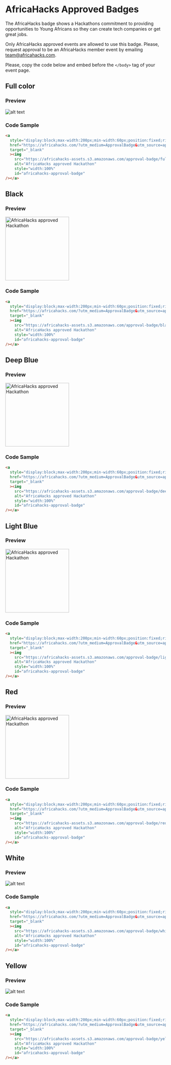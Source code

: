 # AfricaHacks Approved Badges

The AfricaHacks badge shows a Hackathons commitment to providing opportunities to Young Africans so they can create tech companies or get great jobs.

Only AfricaHacks approved events are allowed to use this badge. Please, request approval to be an AfricaHacks member event by emailing team@africahacks.com.

Please, copy the code below and embed before the `</body>` tag of your event page.

## Full color

### Preview

![alt text](https://africahacks-assets.s3.amazonaws.com/approval-badge/full_colours.svg "AfricaHacks approved Hackathon")

### Code Sample

```html
<a
  style="display:block;max-width:200px;min-width:60px;position:fixed;right:0px;top:-5px;width:10%;z-index:10000"
  href="https://africahacks.com/?utm_medium=ApprovalBadge&utm_source=approved-hackathon"
  target="_blank"
  ><img
    src="https://africahacks-assets.s3.amazonaws.com/approval-badge/full_colours.svg"
    alt="AfricaHacks approved Hackathon"
    style="width:100%"
    id="africahacks-approval-badge"
/></a>
```

## Black

### Preview

<img
    src="https://africahacks-assets.s3.amazonaws.com/approval-badge/full_colours.svg"
    alt="AfricaHacks approved Hackathon"
    width="200px"
    id="africahacks-approval-badge"
/>

### Code Sample

```html
<a
  style="display:block;max-width:200px;min-width:60px;position:fixed;right:0px;top:-5px;width:10%;z-index:10000"
  href="https://africahacks.com/?utm_medium=ApprovalBadge&utm_source=approved-hackathon"
  target="_blank"
  ><img
    src="https://africahacks-assets.s3.amazonaws.com/approval-badge/black.svg"
    alt="AfricaHacks approved Hackathon"
    style="width:100%"
    id="africahacks-approval-badge"
/></a>
```

## Deep Blue

### Preview

<img
    src="https://africahacks-assets.s3.amazonaws.com/approval-badge/black.svg"
    alt="AfricaHacks approved Hackathon"
    width="200px"
    id="africahacks-approval-badge"
/>

### Code Sample

```html
<a
  style="display:block;max-width:200px;min-width:60px;position:fixed;right:0px;top:-5px;width:10%;z-index:10000"
  href="https://africahacks.com/?utm_medium=ApprovalBadge&utm_source=approved-hackathon"
  target="_blank"
  ><img
    src="https://africahacks-assets.s3.amazonaws.com/approval-badge/deep_blue.svg"
    alt="AfricaHacks approved Hackathon"
    style="width:100%"
    id="africahacks-approval-badge"
/></a>
```

## Light Blue

### Preview

<img
    src="https://africahacks-assets.s3.amazonaws.com/approval-badge/deep_blue.svg"
    alt="AfricaHacks approved Hackathon"
    width="200px"
    id="africahacks-approval-badge"
/>

### Code Sample

```html
<a
  style="display:block;max-width:200px;min-width:60px;position:fixed;right:0px;top:-5px;width:10%;z-index:10000"
  href="https://africahacks.com/?utm_medium=ApprovalBadge&utm_source=approved-hackathon"
  target="_blank"
  ><img
    src="https://africahacks-assets.s3.amazonaws.com/approval-badge/light_blue.svg"
    alt="AfricaHacks approved Hackathon"
    style="width:100%"
    id="africahacks-approval-badge"
/></a>
```

## Red

### Preview

<img
    src="https://africahacks-assets.s3.amazonaws.com/approval-badge/light_blue.svg"
    alt="AfricaHacks approved Hackathon"
    width="200px"
    id="africahacks-approval-badge"
/>

### Code Sample

```html
<a
  style="display:block;max-width:200px;min-width:60px;position:fixed;right:0px;top:-5px;width:10%;z-index:10000"
  href="https://africahacks.com/?utm_medium=ApprovalBadge&utm_source=approved-hackathon"
  target="_blank"
  ><img
    src="https://africahacks-assets.s3.amazonaws.com/approval-badge/red.svg"
    alt="AfricaHacks approved Hackathon"
    style="width:100%"
    id="africahacks-approval-badge"
/></a>
```

## White

### Preview

![alt text](https://africahacks-assets.s3.amazonaws.com/approval-badge/white.svg "AfricaHacks approved Hackathon")

### Code Sample

```html
<a
  style="display:block;max-width:200px;min-width:60px;position:fixed;right:0px;top:-5px;width:10%;z-index:10000"
  href="https://africahacks.com/?utm_medium=ApprovalBadge&utm_source=approved-hackathon"
  target="_blank"
  ><img
    src="https://africahacks-assets.s3.amazonaws.com/approval-badge/white.svg"
    alt="AfricaHacks approved Hackathon"
    style="width:100%"
    id="africahacks-approval-badge"
/></a>
```

## Yellow

### Preview

![alt text](https://africahacks-assets.s3.amazonaws.com/approval-badge/yellow.svg "AfricaHacks approved Hackathon")

### Code Sample

```html
<a
  style="display:block;max-width:200px;min-width:60px;position:fixed;right:0px;top:-5px;width:10%;z-index:10000"
  href="https://africahacks.com/?utm_medium=ApprovalBadge&utm_source=approved-hackathon"
  target="_blank"
  ><img
    src="https://africahacks-assets.s3.amazonaws.com/approval-badge/yellow.svg"
    alt="AfricaHacks approved Hackathon"
    style="width:100%"
    id="africahacks-approval-badge"
/></a>
```

